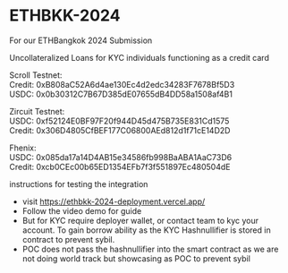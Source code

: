 # ETHBKK-2024
For our ETHBangkok 2024 Submission

Uncollateralized Loans for KYC individuals functioning as a credit card 

Scroll Testnet:
<br>
Credit: 0xB808aC52A6d4ae130Ec4d2edc34283F7678Bf5D3
<br>
USDC: 0x0b30312C7B67D385dE07655dB4DD58a1508af4B1

Zircuit Testnet:
<br>
USDC: 0xf52124E0BF97F20f944D45d475B735E831Cd1575
<br>
Credit: 0x306D4805CfBEF177C06800AEd812d1f71cE14D2D

Fhenix:
<br>
USDC: 0x085da17a14D4AB15e34586fb998BaABA1AaC73D6
<br>
Credit: 0xcb0CEc00b65ED1354EFb7f3f551897Ec480504dE


instructions for testing the integration
- visit https://ethbkk-2024-deployment.vercel.app/
- Follow the video demo for guide
- But for KYC require deployer wallet, or contact team to kyc your account. To gain borrow ability as the KYC Hashnullifier is stored in contract to prevent sybil.
- POC does not pass the hashnullifier into the smart contract as we are not doing world track but showcasing as POC to prevent sybil
